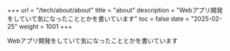 +++
url = "/tech/about/about"
title = "about"
description = "Webアプリ開発をしていて気になったこととかを書いています"
toc = false
date = "2025-02-25"
weight = 1001
+++

Webアプリ開発をしていて気になったこととかを書いています
